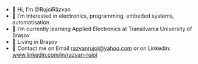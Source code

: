 - 👋 Hi, I’m @RujoiRăzvan
- 👀 I’m interested in electronics, programming, embeded systems, automatisation
- 🏫 I’m currently learning Applied Electronics at Transilvania University of Brașov
- 📍   Living in Brașov
- 📧 Contact me on Email razvanrujoi@yahoo.com or on Linkedin: www.linkedin.com/in/razvan-rujoi


